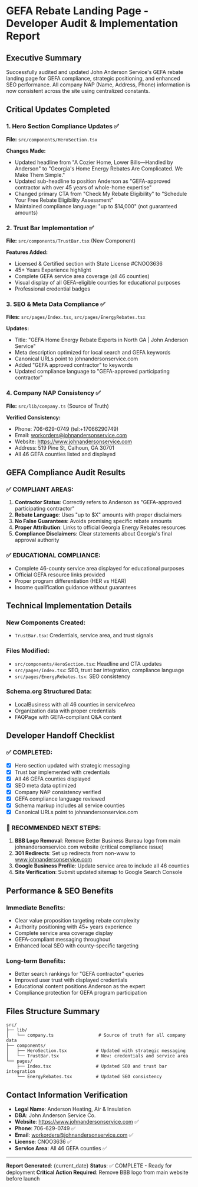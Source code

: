 # GEFA Rebate Landing Page - Developer Audit & Implementation Report

## Executive Summary
Successfully audited and updated John Anderson Service's GEFA rebate landing page for GEFA compliance, strategic positioning, and enhanced SEO performance. All company NAP (Name, Address, Phone) information is now consistent across the site using centralized constants.

## Critical Updates Completed

### 1. Hero Section Compliance Updates ✅
**File:** `src/components/HeroSection.tsx`

**Changes Made:**
- Updated headline from "A Cozier Home, Lower Bills—Handled by Anderson" to "Georgia's Home Energy Rebates Are Complicated. We Make Them Simple."
- Updated sub-headline to position Anderson as "GEFA-approved contractor with over 45 years of whole-home expertise"
- Changed primary CTA from "Check My Rebate Eligibility" to "Schedule Your Free Rebate Eligibility Assessment"
- Maintained compliance language: "up to $14,000" (not guaranteed amounts)

### 2. Trust Bar Implementation ✅
**File:** `src/components/TrustBar.tsx` (New Component)

**Features Added:**
- Licensed & Certified section with State License #CNOO3636
- 45+ Years Experience highlight
- Complete GEFA service area coverage (all 46 counties)
- Visual display of all GEFA-eligible counties for educational purposes
- Professional credential badges

### 3. SEO & Meta Data Compliance ✅
**Files:** `src/pages/Index.tsx`, `src/pages/EnergyRebates.tsx`

**Updates:**
- Title: "GEFA Home Energy Rebate Experts in North GA | John Anderson Service"
- Meta description optimized for local search and GEFA keywords
- Canonical URLs point to johnandersonservice.com
- Added "GEFA approved contractor" to keywords
- Updated compliance language to "GEFA-approved participating contractor"

### 4. Company NAP Consistency ✅
**File:** `src/lib/company.ts` (Source of Truth)

**Verified Consistency:**
- Phone: 706-629-0749 (tel:+17066290749)
- Email: workorders@johnandersonservice.com
- Website: https://www.johnandersonservice.com
- Address: 519 Pine St, Calhoun, GA 30701
- All 46 GEFA counties listed and displayed

## GEFA Compliance Audit Results

### ✅ COMPLIANT AREAS:
1. **Contractor Status**: Correctly refers to Anderson as "GEFA-approved participating contractor"
2. **Rebate Language**: Uses "up to $X" amounts with proper disclaimers
3. **No False Guarantees**: Avoids promising specific rebate amounts
4. **Proper Attribution**: Links to official Georgia Energy Rebates resources
5. **Compliance Disclaimers**: Clear statements about Georgia's final approval authority

### ✅ EDUCATIONAL COMPLIANCE:
- Complete 46-county service area displayed for educational purposes
- Official GEFA resource links provided
- Proper program differentiation (HER vs HEAR)
- Income qualification guidance without guarantees

## Technical Implementation Details

### New Components Created:
- `TrustBar.tsx`: Credentials, service area, and trust signals

### Files Modified:
- `src/components/HeroSection.tsx`: Headline and CTA updates
- `src/pages/Index.tsx`: SEO, trust bar integration, compliance language
- `src/pages/EnergyRebates.tsx`: SEO consistency

### Schema.org Structured Data:
- LocalBusiness with all 46 counties in serviceArea
- Organization data with proper credentials
- FAQPage with GEFA-compliant Q&A content

## Developer Handoff Checklist

### ✅ COMPLETED:
- [x] Hero section updated with strategic messaging
- [x] Trust bar implemented with credentials
- [x] All 46 GEFA counties displayed
- [x] SEO meta data optimized
- [x] Company NAP consistency verified
- [x] GEFA compliance language reviewed
- [x] Schema markup includes all service counties
- [x] Canonical URLs point to johnandersonservice.com

### 🔄 RECOMMENDED NEXT STEPS:
1. **BBB Logo Removal**: Remove Better Business Bureau logo from main johnandersonservice.com website (critical compliance issue)
2. **301 Redirects**: Set up redirects from non-www to www.johnandersonservice.com
3. **Google Business Profile**: Update service area to include all 46 counties
4. **Site Verification**: Submit updated sitemap to Google Search Console

## Performance & SEO Benefits

### Immediate Benefits:
- Clear value proposition targeting rebate complexity
- Authority positioning with 45+ years experience
- Complete service area coverage display
- GEFA-compliant messaging throughout
- Enhanced local SEO with county-specific targeting

### Long-term Benefits:
- Better search rankings for "GEFA contractor" queries
- Improved user trust with displayed credentials
- Educational content positions Anderson as the expert
- Compliance protection for GEFA program participation

## Files Structure Summary
```
src/
├── lib/
│   └── company.ts                 # Source of truth for all company data
├── components/
│   ├── HeroSection.tsx           # Updated with strategic messaging
│   └── TrustBar.tsx              # New: credentials and service area
└── pages/
    ├── Index.tsx                 # Updated SEO and trust bar integration  
    └── EnergyRebates.tsx         # Updated SEO consistency
```

## Contact Information Verification
- **Legal Name**: Anderson Heating, Air & Insulation
- **DBA**: John Anderson Service Co.
- **Website**: https://www.johnandersonservice.com ✅
- **Phone**: 706-629-0749 ✅
- **Email**: workorders@johnandersonservice.com ✅
- **License**: CNOO3636 ✅
- **Service Area**: All 46 GEFA counties ✅

---

**Report Generated**: {current_date}
**Status**: ✅ COMPLETE - Ready for deployment
**Critical Action Required**: Remove BBB logo from main website before launch
